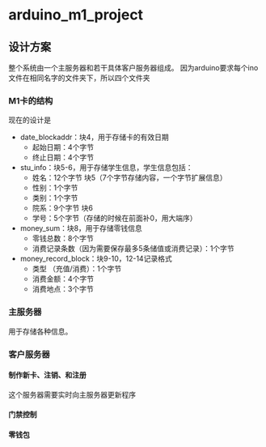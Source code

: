 # arduino_m1_project

## 设计方案

整个系统由一个主服务器和若干具体客户服务器组成。
因为arduino要求每个ino文件在相同名字的文件夹下，所以四个文件夹

### M1卡的结构
现在的设计是

- date_blockaddr：块4，用于存储卡的有效日期
  - 起始日期：4个字节
  - 终止日期：4个字节
- stu_info：块5-6，用于存储学生信息，学生信息包括：
  - 姓名：12个字节 块5（7个字节存储内容，一个字节扩展信息）
  - 性别：1个字节
  - 类别：1个字节
  - 院系：9个字节 块6
  - 学号：5个字节（存储的时候在前面补0，用大端序）
- money_sum：块8，用于存储零钱信息
  - 零钱总数：8个字节
  - 消费记录条数（因为需要保存最多5条储值或消费记录）：1个字节
- money_record_block：块9-10，12-14记录格式
  - 类型 （充值/消费）：1个字节
  - 消费金额：4个字节
  - 消费地点：3个字节

### 主服务器

用于存储各种信息。

### 客户服务器

#### 制作新卡、注销、和注册

这个服务器需要实时向主服务器更新程序

#### 门禁控制

#### 零钱包

